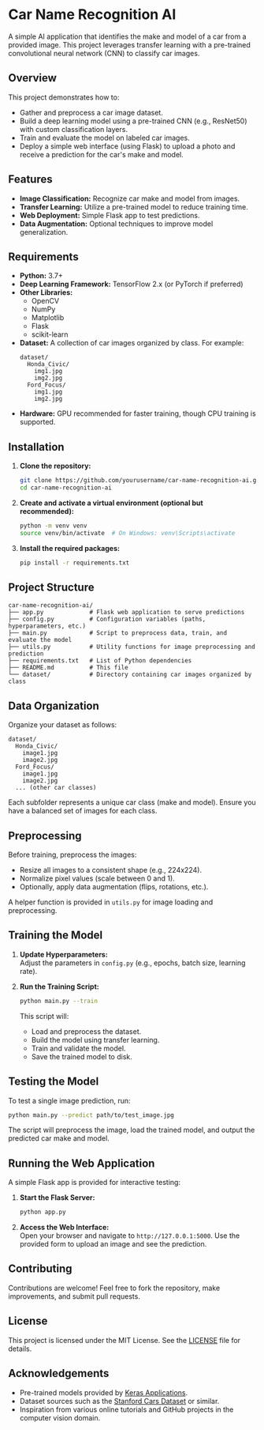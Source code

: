 # Car Name Recognition AI

A simple AI application that identifies the make and model of a car from a provided image. This project leverages transfer learning with a pre-trained convolutional neural network (CNN) to classify car images.

## Overview

This project demonstrates how to:
- Gather and preprocess a car image dataset.
- Build a deep learning model using a pre-trained CNN (e.g., ResNet50) with custom classification layers.
- Train and evaluate the model on labeled car images.
- Deploy a simple web interface (using Flask) to upload a photo and receive a prediction for the car's make and model.

## Features

- **Image Classification:** Recognize car make and model from images.
- **Transfer Learning:** Utilize a pre-trained model to reduce training time.
- **Web Deployment:** Simple Flask app to test predictions.
- **Data Augmentation:** Optional techniques to improve model generalization.

## Requirements

- **Python:** 3.7+
- **Deep Learning Framework:** TensorFlow 2.x (or PyTorch if preferred)
- **Other Libraries:**
  - OpenCV
  - NumPy
  - Matplotlib
  - Flask
  - scikit-learn
- **Dataset:** A collection of car images organized by class. For example:
  ```
  dataset/
    Honda_Civic/
      img1.jpg
      img2.jpg
    Ford_Focus/
      img1.jpg
      img2.jpg
  ```
- **Hardware:** GPU recommended for faster training, though CPU training is supported.

## Installation

1. **Clone the repository:**
   ```bash
   git clone https://github.com/yourusername/car-name-recognition-ai.git
   cd car-name-recognition-ai
   ```

2. **Create and activate a virtual environment (optional but recommended):**
   ```bash
   python -m venv venv
   source venv/bin/activate  # On Windows: venv\Scripts\activate
   ```

3. **Install the required packages:**
   ```bash
   pip install -r requirements.txt
   ```

## Project Structure

```
car-name-recognition-ai/
├── app.py             # Flask web application to serve predictions
├── config.py          # Configuration variables (paths, hyperparameters, etc.)
├── main.py            # Script to preprocess data, train, and evaluate the model
├── utils.py           # Utility functions for image preprocessing and prediction
├── requirements.txt   # List of Python dependencies
├── README.md          # This file
└── dataset/           # Directory containing car images organized by class
```

## Data Organization

Organize your dataset as follows:
```
dataset/
  Honda_Civic/
    image1.jpg
    image2.jpg
  Ford_Focus/
    image1.jpg
    image2.jpg
  ... (other car classes)
```
Each subfolder represents a unique car class (make and model). Ensure you have a balanced set of images for each class.

## Preprocessing

Before training, preprocess the images:
- Resize all images to a consistent shape (e.g., 224x224).
- Normalize pixel values (scale between 0 and 1).
- Optionally, apply data augmentation (flips, rotations, etc.).

A helper function is provided in `utils.py` for image loading and preprocessing.

## Training the Model

1. **Update Hyperparameters:**  
   Adjust the parameters in `config.py` (e.g., epochs, batch size, learning rate).

2. **Run the Training Script:**
   ```bash
   python main.py --train
   ```
   This script will:
   - Load and preprocess the dataset.
   - Build the model using transfer learning.
   - Train and validate the model.
   - Save the trained model to disk.

## Testing the Model

To test a single image prediction, run:
```bash
python main.py --predict path/to/test_image.jpg
```
The script will preprocess the image, load the trained model, and output the predicted car make and model.

## Running the Web Application

A simple Flask app is provided for interactive testing:
1. **Start the Flask Server:**
   ```bash
   python app.py
   ```
2. **Access the Web Interface:**  
   Open your browser and navigate to `http://127.0.0.1:5000`. Use the provided form to upload an image and see the prediction.

## Contributing

Contributions are welcome! Feel free to fork the repository, make improvements, and submit pull requests.

## License

This project is licensed under the MIT License. See the [LICENSE](LICENSE) file for details.

## Acknowledgements

- Pre-trained models provided by [Keras Applications](https://keras.io/api/applications/).
- Dataset sources such as the [Stanford Cars Dataset](https://ai.stanford.edu/~jkrause/cars/car_dataset.html) or similar.
- Inspiration from various online tutorials and GitHub projects in the computer vision domain.